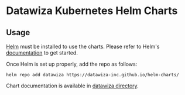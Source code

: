 # Datawiza Kubernetes Helm Charts

## Usage

[Helm](https://helm.sh) must be installed to use the charts.
Please refer to Helm's [documentation](https://helm.sh/docs/) to get started.

Once Helm is set up properly, add the repo as follows:

```console
helm repo add datawiza https://datawiza-inc.github.io/helm-charts/
```

<!-- Keep full URL links to repo files because this README syncs from main to gh-pages.  -->
Chart documentation is available in [datawiza directory](https://github.com/datawiza-inc/helm-charts/blob/main/README.md).
